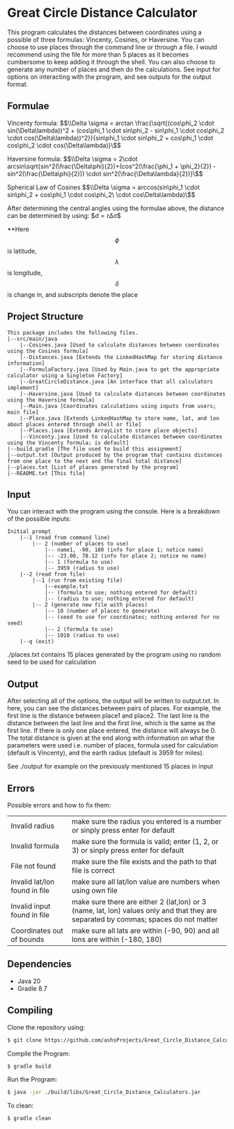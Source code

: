 # Great Circle Distance Calculator
This program calculates the distances between coordinates using a possible of three formulas: Vincenty, Cosines, or Haversine. You can choose to use places through the command line or through a file. I would recommend using the file for more than 5 places as it becomes cumbersome to keep adding it through the shell. You can also choose to generate any number of places and then do the calculations. See input for options on interacting with the program, and see outputs for the output format.

## Formulae
Vincenty formula:
$$\\Delta \sigma = arctan \frac{\sqrt{(cos\phi_2 \cdot sin(\Delta\lambda))^2 + (cos\phi_1 \cdot sin\phi_2 - sin\phi_1 \cdot cos\phi_2 \cdot cos(\Delta\lambda))^2}}{sin\phi_1 \cdot sin\phi_2 + cos\phi_1 \cdot cos\phi_2 \cdot cos(\Delta\lambda)}\$$

Haversine formula:
$$\\Delta \sigma = 2\cdot arcsin\sqrt{sin^2(\frac{\Delta\phi}{2})+(cos^2(\frac{\phi_1 + \phi_2}{2}) - sin^2(\frac{\Delta\phi}{2})) \cdot sin^2(\frac{\Delta\lambda}{2})}\$$

Spherical Law of Cosines
$$\\Delta \sigma = arccos(sin\phi_1 \cdot sin\phi_2 + cos\phi_1 \cdot cos\phi_2\ \cdot cos\Delta\lambda)\$$

After determining the central angles using the formulae above, the distance can be determined by using:
$$d = r \Delta\sigma\$$

**Here $$\phi$$ is latitude, $$\lambda$$ is longitude, $$\delta$$ is change in, and subscripts denote the place

## Project Structure
```
This package includes the following files.
|--src/main/java
    |--Cosines.java [Used to calculate distances between coordinates using the Cosines formula]
    |--Distances.java [Extends the LinkedHashMap for storing distance information]
    |--FormulaFactory.java [Used by Main.java to get the appropriate calculator using a Singleton Factory]
    |--GreatCircleDistance.java [An interface that all calculators implement]
    |--Haversine.java [Used to calculate distances between coordinates using the Haversine formula]
    |--Main.java [Coordinates calculations using inputs from users; main file]
    |--Place.java [Extends LinkedHashMap to store name, lat, and lon about places entered through shell or file]
    |--Places.java [Extends ArrayList to store place objects]
    |--Vincenty.java [Used to calculate distances between coordinates using the Vincenty formula; is default]
|--build.gradle [The file used to build this assignment]
|--output.txt [Output produced by the program that contains distances from one place to the next and the final total distance]
|--places.txt [List of places generated by the program]
|--README.txt [This file]
```

## Input
You can interact with the program using the console. Here is a breakdown of the possible inputs:
```
Initial prompt
    |--1 (read from command line)
        |-- 2 (number of places to use)
            |-- name1, -90, 180 (info for place 1; notice name)
            |-- -23.00, 78.12 (info for place 2; notice no name)
            |-- 1 (formula to use)
            |-- 3959 (radius to use)
    |--2 (read from file)
        |--1 (run from existing file)
            |--example.txt
            |-- (formula to use; nothing entered for default)
            |-- (radius to use; nothing entered for default)
        |-- 2 (generate new file with places)
            |-- 10 (number of places to generate)
            |-- (seed to use for coordinates; nothing entered for no seed)
            |-- 2 (formula to use)
            |-- 1010 (radius to use)
    |--q (exit)
```
./places.txt contains 15 places generated by the program using no random seed to be used for calculation

## Output
After selecting all of the options, the output will be written to output.txt. In here, you can see the distances between pairs of places. For example, the first line is the distance between place1 and place2. The last line is the distance between the last line and the first line, which is the same as the first line. If there is only one place entered, the distance will always be 0. The total distance is given at the end along with information on what the parameters were used i.e. number of places, formula used for calculation (default is Vincenty), and the earth radius (default is 3959 for miles). 

See ./output for example on the previously mentioned 15 places in input

## Errors
Possible errors and how to fix them:
<table>
    <tr>
        <td>Invalid radius</td>
        <td>make sure the radius you entered is a number or sinply press enter for default</td>
    </tr>
    <tr>
        <td>Invalid formula</td>
        <td>make sure the formula is valid; enter (1, 2, or 3) or sinply press enter for default</td>
    </tr>
    <tr>
        <td>File not found</td>
        <td>make sure the file exists and the path to that file is correct</td>
    </tr>
    <tr>
        <td>Invalid lat/lon found in file</td>
        <td>make sure all lat/lon value are numbers when using own file</td>
    </tr>
    <tr>
        <td>Invalid input found in file</td>
        <td>make sure there are either 2 (lat,lon) or 3 (name, lat, lon) values only and that they are separated by commas; spaces do not matter</td>
    </tr>
    <tr>
        <td>Coordinates out of bounds</td>
        <td>make sure all lats are within (-90, 90) and all lons are within (-180, 180)</td>
    </tr>
    
</table>

## Dependencies
- Java 20
- Gradle 8.7

## Compiling
Clone the repository using:
```bash
$ git clone https://github.com/ashsProjects/Great_Circle_Distance_Calculators.git
```
Compile the Program:
```bash
$ gradle build
```
Run the Program:
```bash
$ java -jar ./build/libs/Great_Circle_Distance_Calculators.jar
```
To clean:
```bash
$ gradle clean
```